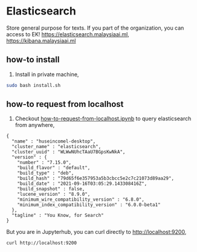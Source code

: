 # Elasticsearch
Store general purpose for texts. If you part of the organization, you can access to EK! https://elasticsearch.malaysiaai.ml, https://kibana.malaysiaai.ml

## how-to install

1. Install in private machine,

```bash
sudo bash install.sh
```

## how-to request from localhost

1. Checkout [how-to-request-from-localhost.ipynb](how-to-request-from-localhost.ipynb) to query elasticsearch from anywhere,

```text
{
  "name" : "huseincomel-desktop",
  "cluster_name" : "elasticsearch",
  "cluster_uuid" : "WLWwNUhcTAaU7BGpsKwNkA",
  "version" : {
    "number" : "7.15.0",
    "build_flavor" : "default",
    "build_type" : "deb",
    "build_hash" : "79d65f6e357953a5b3cbcc5e2c7c21073d89aa29",
    "build_date" : "2021-09-16T03:05:29.143308416Z",
    "build_snapshot" : false,
    "lucene_version" : "8.9.0",
    "minimum_wire_compatibility_version" : "6.8.0",
    "minimum_index_compatibility_version" : "6.0.0-beta1"
  },
  "tagline" : "You Know, for Search"
}
```

But you are in Jupyterhub, you can curl directly to [http://localhost:9200](http://localhost:9200),

```bash
curl http://localhost:9200
```
